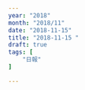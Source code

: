 ```yaml
---
year: "2018"
month: "2018/11"
date: "2018-11-15"
title: "2018-11-15 "
draft: true
tags: [
    "日報"
]

---
```


